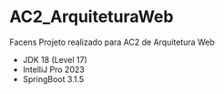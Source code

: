 # AC2_ArquiteturaWeb

Facens 
Projeto realizado para AC2 de Arquitetura Web  

- JDK 18 (Level 17)
- IntelliJ Pro 2023
- SpringBoot 3.1.5
